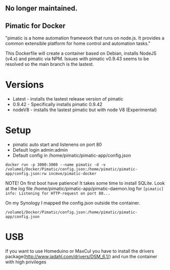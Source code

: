 ## No longer maintained.


## Pimatic for Docker
"pimatic is a home automation framework that runs on node.js. It provides a common extensible platform for home control and automation tasks."

This Dockerfile will create a container based on Debian, installs NodeJS (v4.x) and pimatic via NPM.
Issues with pimatic v0.9.43 seems to be resolved so the main branch is the lastest.

# Versions
* Latest - installs the lastest release version of pimatic
* 0.9.42 - Specifically installs pimatic 0.9.42
* nodeV8 - installs the lastest pimatic but with node V8 (Experimental)

# Setup

* pimatic auto start and listenens on port 80
* Default login admin:admin
* Default config in /home/pimatic/pimatic-app/config.json

```
docker run -p 3000:3000 --name pimatic -d -v /volume1/Docker/Pimatic/config.json:/home/pimatic/pimatic-app/config.json:rw incmve/pimatic-docker
```

NOTE!
On first boot have patience!
It takes some time to install SQLite.
Look at the log file /home/pimatic/pimatic-app/pimatic-daemon.log for ```[pimatic] info: Listening for HTTP-request on port 80...```

On my Synology I mapped the config.json outside the container.
```
/volume1/Docker/Pimatic/config.json:/home/pimatic/pimatic-app/config.json
```
# USB
If you want to use Homeduino or MaxCul you have to install the drivers package(http://www.jadahl.com/drivers/DSM_6.1/) and run the container with high privileges 

